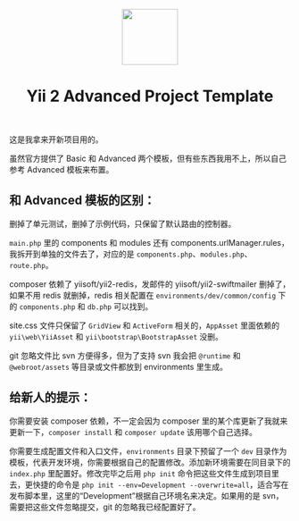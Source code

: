 <p align="center">
    <a href="https://github.com/yiisoft" target="_blank">
        <img src="https://avatars0.githubusercontent.com/u/993323" height="100px">
    </a>
    <h1 align="center">Yii 2 Advanced Project Template</h1>
    <br>
</p>

这是我拿来开新项目用的。

虽然官方提供了 Basic 和 Advanced 两个模板，但有些东西我用不上，所以自己参考 Advanced 模板来布置。

## 和 Advanced 模板的区别：

删掉了单元测试，删掉了示例代码，只保留了默认路由的控制器。

`main.php` 里的 components 和 modules 还有 components.urlManager.rules，我拆开到单独的文件去了，对应的是 `components.php`、`modules.php`、`route.php`。

composer 依赖了 yiisoft/yii2-redis，发邮件的 yiisoft/yii2-swiftmailer 删掉了，如果不用 redis 就删掉，redis 相关配置在 `environments/dev/common/config` 下的 `components.php` 和 `db.php` 可以找到。

site.css 文件只保留了 `GridView` 和 `ActiveForm` 相关的，`AppAsset` 里面依赖的 `yii\web\YiiAsset` 和 `yii\bootstrap\BootstrapAsset` 没删。

git 忽略文件比 svn 方便得多，但为了支持 svn 我会把 `@runtime` 和 `@webroot/assets` 等目录或文件都放到 environments 里生成。

## 给新人的提示：

你需要安装 composer 依赖，不一定会因为 composer 里的某个库更新了我就来更新一下，`composer install` 和 `composer update` 该用哪个自己选择。

你需要生成配置文件和入口文件，`environments` 目录下预留了一个 `dev` 目录作为模板，代表开发环境，你需要根据自己的配置修改。添加新环境需要在同目录下的 `index.php` 里配置好。修改完毕之后用 `php init` 命令把这些文件生成到项目里去，更快捷的命令是 `php init --env=Development --overwrite=all`，适合写在发布脚本里，这里的“Development”根据自己环境名来决定。如果用的是 svn，需要把这些文件忽略提交，git 的忽略我已经配置好了。
